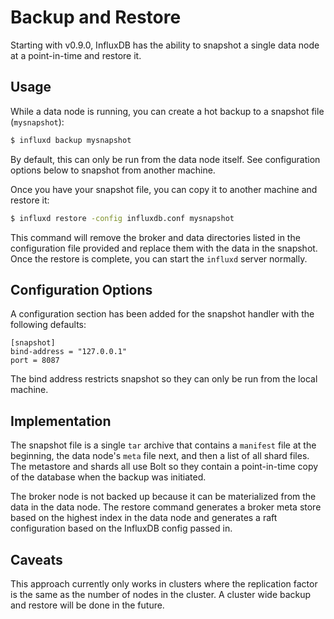 # Backup and Restore

Starting with v0.9.0, InfluxDB has the ability to snapshot a single data node at a point-in-time and restore it.


## Usage

While a data node is running, you can create a hot backup to a snapshot file (`mysnapshot`):

```sh
$ influxd backup mysnapshot
```

By default, this can only be run from the data node itself. See configuration options below to snapshot from another machine.

Once you have your snapshot file, you can copy it to another machine and restore it:

```sh
$ influxd restore -config influxdb.conf mysnapshot
```

This command will remove the broker and data directories listed in the configuration file provided and replace them with the data in the snapshot. Once the restore is complete, you can start the `influxd` server normally.


## Configuration Options

A configuration section has been added for the snapshot handler with the following defaults:

```
[snapshot]
bind-address = "127.0.0.1"
port = 8087
```

The bind address restricts snapshot so they can only be run from the local machine.


## Implementation

The snapshot file is a single `tar` archive that contains a `manifest` file at the beginning, the data node's `meta` file next, and then a list of all shard files. The metastore and shards all use Bolt so they contain a point-in-time copy of the database when the backup was initiated.

The broker node is not backed up because it can be materialized from the data in the data node. The restore command generates a broker meta store based on the highest index in the data node and generates a raft configuration based on the InfluxDB config passed in.


## Caveats

This approach currently only works in clusters where the replication factor is the same as the number of nodes in the cluster. A cluster wide backup and restore will be done in the future.
